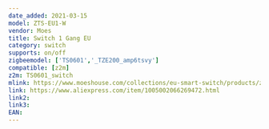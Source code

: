 ```yaml
---
date_added: 2021-03-15
model: ZTS-EU1-W
vendor: Moes
title: Switch 1 Gang EU
category: switch
supports: on/off
zigbeemodel: ['TS0601','_TZE200_amp6tsvy']
compatible: [z2m]
z2m: TS0601_switch
mlink: https://www.moeshouse.com/collections/eu-smart-switch/products/zigbee-wall-touch-smart-light-switch-with-neutral-wire-no-neutral-wire-no-capacitor-needed-smart-life-tuya-2-3-way-muilti-control-association-hub-required-1-gang-white-%E7%9A%84%E5%89%AF%E6%9C%AC-2
link: https://www.aliexpress.com/item/1005002066269472.html
link2: 
link3: 
EAN: 
---
```

